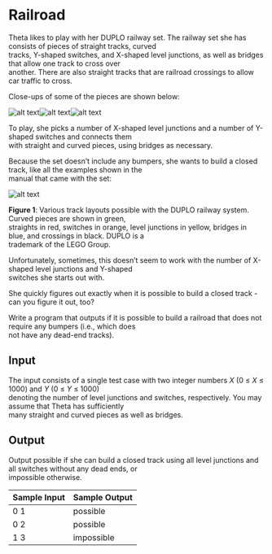 # Railroad

Theta likes to play with her DUPLO railway set. The railway set she has consists of pieces of straight tracks, curved\
tracks, Y-shaped switches, and X-shaped level junctions, as well as bridges that allow one track to cross over\
another. There are also straight tracks that are railroad crossings to allow car traffic to cross.

Close-ups of some of the pieces are shown below:

![alt text](https://open.kattis.com/problems/railroad2/file/statement/en/img-0001.jpg)![alt text](https://open.kattis.com/problems/railroad2/file/statement/en/img-0002.jpg)![alt text](https://open.kattis.com/problems/railroad2/file/statement/en/img-0003.jpg)

To play, she picks a number of X-shaped level junctions and a number of Y-shaped switches and connects them\
with straight and curved pieces, using bridges as necessary.

Because the set doesn’t include any bumpers, she wants to build a closed track, like all the examples shown in the\
manual that came with the set:

![alt text](https://open.kattis.com/problems/railroad2/file/statement/en/img-0004.jpg)

**Figure 1**: Various track layouts possible with the DUPLO railway system. Curved pieces are shown in green,\
straights in red, switches in orange, level junctions in yellow, bridges in blue, and crossings in black. DUPLO is a\
trademark of the LEGO Group.

Unfortunately, sometimes, this doesn’t seem to work with the number of X-shaped level junctions and Y-shaped\
switches she starts out with.

She quickly figures out exactly when it is possible to build a closed track - can you figure it out, too?

Write a program that outputs if it is possible to build a railroad that does not require any bumpers (i.e., which does\
not have any dead-end tracks).

## Input

The input consists of a single test case with two integer numbers *X* (0 ≤ *X* ≤ 1000) and *Y* (0 ≤ *Y* ≤ 1000)\
denoting the number of level junctions and switches, respectively. You may assume that Theta has sufficiently\
many straight and curved pieces as well as bridges.

## Output

Output possible if she can build a closed track using all level junctions and all switches without any dead ends, or\
impossible otherwise.

| Sample Input | Sample Output |
| ---          | ---           |
| 0 1          | possible      |
| 0 2          | possible      |
| 1 3          | impossible    |